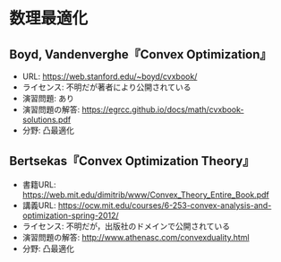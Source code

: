 # 数理最適化

## Boyd, Vandenverghe『Convex Optimization』

* URL: <https://web.stanford.edu/~boyd/cvxbook/>
* ライセンス: 不明だが著者により公開されている
* 演習問題: あり
* 演習問題の解答: <https://egrcc.github.io/docs/math/cvxbook-solutions.pdf>
* 分野: 凸最適化

## Bertsekas『Convex Optimization Theory』

* 書籍URL: <https://web.mit.edu/dimitrib/www/Convex_Theory_Entire_Book.pdf>
* 講義URL: <https://ocw.mit.edu/courses/6-253-convex-analysis-and-optimization-spring-2012/>
* ライセンス: 不明だが，出版社のドメインで公開されている
* 演習問題の解答: <http://www.athenasc.com/convexduality.html>
* 分野: 凸最適化